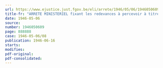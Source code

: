 ```yaml
---
url: https://www.ejustice.just.fgov.be/eli/arrete/1946/05/06/1946050609/justel
title-fr: "ARRETE MINISTERIEL fixant les redevances à percevoir à titre de rémunération des opérations de contrôle, d'essais et de surveillance de l'état de navigabilité des aéronefs ou moteurs d'aviation"
date: 1946-05-06
source:
number: 1946050609
page: 888888
case: 1946-05-06/08
publication: 1946-06-16
starts:
modifies:
pdf-original:
pdf-consolidated:
---
```


